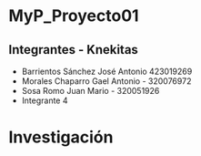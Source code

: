 # MyP_Proyecto01
## Integrantes - Knekitas
* Barrientos Sánchez José Antonio 423019269
* Morales Chaparro Gael Antonio - 320076972
* Sosa Romo Juan Mario - 320051926
* Integrante 4

# Investigación

